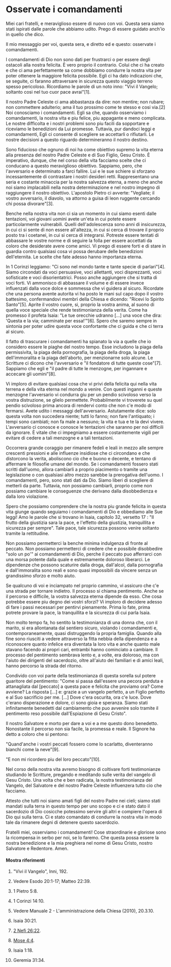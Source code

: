 # Osservate i comandamenti

Miei cari fratelli, e meraviglioso essere di nuovo con voi. Questa sera siamo
stati ispirati dalle parole che abbiamo udito. Prego di essere guidato anch'io
in quello che dico.

Il mio messaggio per voi, questa sera, e diretto ed e questo: osservate i
comandamenti.

I comandamenti di Dio non sono dati per frustrarci o per essere degli ostacoli
alla nostra felicita. È vero proprio il contrario. Colui che ci ha creato e
che ci ama perfettamente sa come dobbiamo condurre la nostra vita per poter
ottenere la maggiore felicita possibile. Egli ci ha dato indicazioni che, se
seguite, ci faranno attraversare in sicurezza questo viaggio terreno spesso
pericoloso. Ricordiamo le parole di un noto inno: "Vivi il Vangelo; soltanto
cosi nel tuo cuor pace avrai"[1].

Il nostro Padre Celeste ci ama abbastanza da dire: non mentire; non rubare;
non commettere adulterio; ama il tuo prossimo come te stesso e cosi via.[2]
Noi conosciamo i comandamenti. Egli sa che, quando osserviamo i comandamenti,
la nostra vita e piu felice, piu appagante e meno complicata. Le nostre
difficolta e i nostri problemi sono piu facili da sopportare e riceviamo le
benedizioni da Lui promesse. Tuttavia, pur dandoci leggi e comandamenti, Egli
ci consente di scegliere se accettarli o rifiutarli. Le nostre decisioni a
questo riguardo determineranno il nostro destino.

Sono fiducioso che ognuno di noi ha come obiettivo supremo la vita eterna alla
presenza del nostro Padre Celeste e di Suo Figlio, Gesu Cristo. È imperativo,
dunque, che nel corso della vita facciamo scelte che ci conducano a questo
meraviglioso obiettivo. Sappiamo, pero, che l'avversario e determinato a farci
fallire. Lui e le sue schiere si sforzano incessantemente di contrastare i
nostri desideri retti. Rappresentano una seria e costante minaccia per la
nostra salvezza eterna, a meno che anche noi siamo implacabili nella nostra
determinazione e nel nostro impegno di raggiungere il nostro obiettivo.
L'apostolo Pietro ci avverte: "Vegliate; il vostro avversario, il diavolo, va
attorno a guisa di leon ruggente cercando chi possa divorare"[3].

Benche nella nostra vita non ci sia un momento in cui siamo esenti dalle
tentazioni, voi giovani uomini avete un'eta in cui potete essere
particolarmente vulnerabili. Quelli dell'adolescenza sono anni di insicurezza,
in cui ci si sente di non essere all'altezza, in cui si cerca di trovare il
proprio posto tra i coetanei, in cui si cerca di integrarsi. Potreste essere
tentati di abbassare le vostre norme e di seguire la folla per essere
accettati da coloro che desiderate avere come amici. Vi prego di essere forti
e di stare in guardia contro qualsiasi cosa vi possa derubare delle
benedizioni dell'eternita. Le scelte che fate adesso hanno importanza eterna.

In 1 Corinzi leggiamo: "Ci sono nel mondo tante e tante specie di parlari"[4].
Siamo circondati da voci persuasive, voci allettanti, voci disprezzanti, voci
sofisticate e voci disorientatrici. Posso anche aggiungere che si tratta di
voci forti. Vi ammonisco di abbassare il volume e di essere invece influenzati
dalla voce dolce e sommessa che vi guidera al sicuro. Ricordate che una
persona avente autorita vi ha posto le mani sul capo dopo il vostro battesimo,
confermandovi membri della Chiesa e dicendo: "Ricevi lo Spirito Santo"[5].
Aprite il vostro cuore, si, proprio la vostra anima, al suono di quella voce
speciale che rende testimonianza della verita. Come ha promesso il profeta
Isaia: "Le tue orecchie udranno [...] una voce che dira: 'Questa e la via;
camminate per essa!'"[6]. Spero che saremo sempre in sintonia per poter udire
questa voce confortante che ci guida e che ci terra al sicuro.

Il fatto di trascurare i comandamenti ha spianato la via a quelle che io
considero essere le piaghe del nostro tempo. Esse includono la piaga della
permissivita, la piaga della pornografia, la piaga della droga, la piaga
dell'immoralita e la piaga dell'aborto, per menzionarne solo alcune. Le
Scritture ci dicono che l'avversario e "il fondatore di tutte queste cose"[7].
Sappiamo che egli e "il padre di tutte le menzogne, per ingannare e accecare
gli uomini"[8].

Vi imploro di evitare qualsiasi cosa che vi privi della felicita qui nella
vita terrena e della vita eterna nel mondo a venire. Con questi inganni e
queste menzogne l'avversario vi condurra giu per un pendio scivoloso verso la
vostra distruzione, se glielo permettete. Probabilmente vi troverete su quel
pendio scivoloso prima ancora di rendervi conto che non c'e modo di fermarsi.
Avete udito i messaggi dell'avversario. Astutamente dice: solo questa volta
non succedera niente; tutti lo fanno; non fare l'antiquato; i tempi sono
cambiati; non fa male a nessuno; la vita e tua e te la devi vivere.
L'avversario ci conosce e conosce le tentazioni che saranno per noi difficili
da ignorare. È vitale che ci impegniamo a essere costantemente vigili per
evitare di cedere a tali menzogne e a tali tentazioni.

Occorrera grande coraggio per rimanere fedeli e leali in mezzo alle sempre
crescenti pressioni e alle influenze insidiose che ci circondano e che
distorcono la verita, aboliscono cio che e buono e decente, e tentano di
affermare le filosofie umane del mondo. Se i comandamenti fossero stati
scritti dall'uomo, allora cambiarli a proprio piacimento o tramite una
legislazione o con qualsiasi altro mezzo sarebbe la prerogativa dell'uomo. I
comandamenti, pero, sono stati dati da Dio. Siamo liberi di scegliere di
metterli da parte. Tuttavia, non possiamo cambiarli, proprio come non possiamo
cambiare le conseguenze che derivano dalla disobbedienza e dalla loro
violazione.

Spero che possiamo comprendere che la nostra piu grande felicita in questa
vita giunge quando seguiamo i comandamenti di Dio e obbediamo alle Sue leggi!
Amo le parole che si trovano in Isaia, capitolo 32, versetto 17 : "Il frutto
della giustizia sara la pace, e l'effetto della giustizia, tranquillita e
sicurezza per sempre". Tale pace, tale sicurezza possono venire soltanto
tramite la rettitudine.

Non possiamo permetterci la benche minima indulgenza di fronte al peccato. Non
possiamo permetterci di credere che e possibile disobbedire "solo un po'" ai
comandamenti di Dio, perche il peccato puo afferrarci con una morsa potente
dalla quale e estremamente doloroso liberarci. Le dipendenze che possono
scaturire dalla droga, dall'alcol, dalla pornografia e dall'immoralita sono
reali e sono quasi impossibili da vincere senza un grandissimo sforzo e molto
aiuto.

Se qualcuno di voi e inciampato nel proprio cammino, vi assicuro che c'e una
strada per tornare indietro. Il processo si chiama pentimento. Anche se il
percorso e difficile, la vostra salvezza eterna dipende da esso. Che cosa
potrebbe essere piu degno dei vostri sforzi? Vi imploro di decidere adesso di
fare i passi necessari per pentirvi pienamente. Prima lo fate, prima potrete
provare la pace, la tranquillita e la sicurezza di cui parla Isaia.

Non molto tempo fa, ho sentito la testimonianza di una donna che, con il
marito, si era allontanata dal sentiero sicuro, violando i comandamenti e,
contemporaneamente, quasi distruggendo la propria famiglia. Quando alla fine
sono riusciti a vedere attraverso la fitta nebbia della dipendenza e a
riconoscere quanto infelice era diventata la loro vita e anche quanto male
stavano facendo ai propri cari, entrambi hanno cominciato a cambiare. Il
processo del pentimento sembrava lento e, a volte, era doloroso, ma con
l'aiuto dei dirigenti del sacerdozio, oltre all'aiuto dei familiari e di amici
leali, hanno percorso la strada del ritorno.

Condivido con voi parte della testimonianza di questa sorella sul potere
guaritore del pentimento: "Come si passa dall'essere una pecora perduta e
attanagliata dal [peccato] a questa pace e felicita che proviamo ora? Come
avviene? La risposta [...] e: grazie a un vangelo perfetto, a un Figlio perfetto
e al Suo sacrificio per me. [...] Dove c'era oscurita, ora c'e luce. Dove
c'erano disperazione e dolore, ci sono gioia e speranza. Siamo stati
infinitamente benedetti dal cambiamento che puo avvenire solo tramite il
pentimento reso possibile dall'Espiazione di Gesu Cristo".

Il nostro Salvatore e morto per dare a voi e a me questo dono benedetto.
Nonostante il percorso non sia facile, la promessa e reale. Il Signore ha
detto a coloro che si pentono:

"Quand'anche i vostri peccati fossero come lo scarlatto, diventeranno bianchi
come la neve"[9].

"E non mi ricordero piu del loro peccato"[10].

Nel corso della nostra vita avremo bisogno di coltivare forti testimonianze
studiando le Scritture, pregando e meditando sulle verita del vangelo di Gesu
Cristo. Una volta che e ben radicata, la nostra testimonianza del Vangelo, del
Salvatore e del nostro Padre Celeste influenzera tutto cio che facciamo.

Attesto che tutti noi siamo amati figli del nostro Padre nei cieli; siamo
stati mandati sulla terra in questo tempo per uno scopo e ci e stato dato il
sacerdozio di Dio cosicche potessimo servire gli altri e compiere l'opera di
Dio qui sulla terra. Ci e stato comandato di condurre la nostra vita in modo
tale da rimanere degni di detenere questo sacerdozio.

Fratelli miei, osserviamo i comandamenti! Cose straordinarie e gloriose sono
la ricompensa in serbo per noi, se lo faremo. Che questa possa essere la
nostra benedizione e la mia preghiera nel nome di Gesu Cristo, nostro
Salvatore e Redentore. Amen.

#### Mostra riferimenti

  1.  "Vivi il Vangelo", Inni, 192.

  2.  Vedere Esodo 20:1-17; Matteo 22:39.

  3.  1 Pietro 5:8.

  4.  1 Corinzi 14:10.

  5.  Vedere Manuale 2 - L'amministrazione della Chiesa (2010), 20.3.10.

  6.  Isaia 30:21.

  7.  [2 Nefi 26:22](https://www.lds.org/scriptures/bofm/2-ne/26.22?lang=ita#21).

  8.  [Mose 4:4](https://www.lds.org/scriptures/pgp/moses/4.4?lang=ita#3).

  9.  Isaia 1:18.

  10.  Geremia 31:34.

